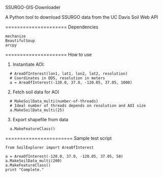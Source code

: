 SSURGO-GIS-Downloader


A Python tool to download SSURGO data from the UC Davis Soil Web API

=====================
Dependencies

```
mechanize
BeautifulSoup
arcpy
```
=====================
How to use


1) Instantiate AOI:
```
  # AreaOfInterest(lon1, lat1, lon2, lat2, resolution)
  # Coordinates in DDS, resolution in meters
  a = AreaOfInterest(-120.0, 37.0, -120.05, 37.05, 1000)
```
2) Fetch soil data for AOI
```
  # MakeSoilData_multi(number-of-threads) 
  # Ideal number of threads depends on resolution and AOI size
  a.MakeSoilData_multi(25)
```  
3) Export shapefile from data
```
  a.MakeFeatureClass()
```  
=======================
Sample test script

```
from SoilExplorer import AreaOfInterest

a = AreaOfInterest(-120.0, 37.0, -120.05, 37.05, 50)
a.MakeSoilData_multi(200)
a.MakeFeatureClass()
print "Complete."
```
